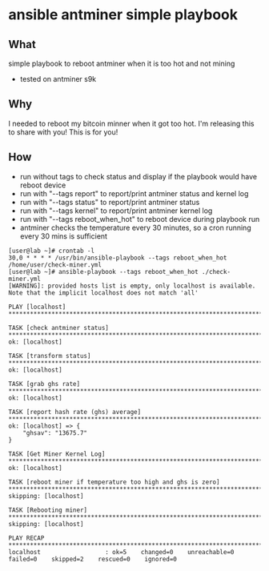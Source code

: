 # ansible antminer simple playbook
## What

simple playbook to reboot antminer when it is too hot and not mining

* tested on antminer s9k

## Why

I needed to reboot my bitcoin minner when it got too hot. I'm releasing this to share with you! This is for you!

## How
* run without tags to check status and display if the playbook would have reboot device
* run with "--tags report" to report/print antminer status and kernel log
* run with "--tags status" to report/print antminer status
* run with "--tags kernel" to report/print antminer kernel log
* run with "--tags reboot\_when\_hot" to reboot device during playbook run
* antminer checks the temperature every 30 minutes, so a cron running every 30 mins is sufficient

```
[user@lab ~]# crontab -l
30,0 * * * * /usr/bin/ansible-playbook --tags reboot_when_hot /home/user/check-miner.yml
[user@lab ~]# ansible-playbook --tags reboot_when_hot ./check-miner.yml 
[WARNING]: provided hosts list is empty, only localhost is available. Note that the implicit localhost does not match 'all'

PLAY [localhost] *****************************************************************************************************************************************************************************************************************************

TASK [check antminer status] *****************************************************************************************************************************************************************************************************************
ok: [localhost]

TASK [transform status] **********************************************************************************************************************************************************************************************************************
ok: [localhost]

TASK [grab ghs rate] *************************************************************************************************************************************************************************************************************************
ok: [localhost]

TASK [report hash rate (ghs) average] ********************************************************************************************************************************************************************************************************
ok: [localhost] => {
    "ghsav": "13675.7"
}

TASK [Get Miner Kernel Log] ******************************************************************************************************************************************************************************************************************
ok: [localhost]

TASK [reboot miner if temperature too high and ghs is zero] **********************************************************************************************************************************************************************************
skipping: [localhost]

TASK [Rebooting miner] ***********************************************************************************************************************************************************************************************************************
skipping: [localhost]

PLAY RECAP ***********************************************************************************************************************************************************************************************************************************
localhost                  : ok=5    changed=0    unreachable=0    failed=0    skipped=2    rescued=0    ignored=0   
 
```
